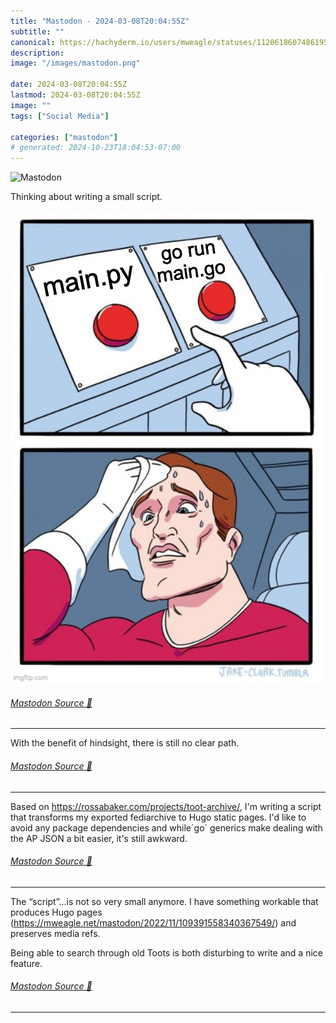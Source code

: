 ```yaml
---
title: "Mastodon - 2024-03-08T20:04:55Z"
subtitle: ""
canonical: https://hachyderm.io/users/mweagle/statuses/112061860748619598
description:
image: "/images/mastodon.png"

date: 2024-03-08T20:04:55Z
lastmod: 2024-03-08T20:04:55Z
image: ""
tags: ["Social Media"]

categories: ["mastodon"]
# generated: 2024-10-23T18:04:53-07:00
---
```

![Mastodon](/images/mastodon.png)

<p>Thinking about writing a small script.</p>

![The "two button" meme image. The left button label reads "main.py" and the right button label reads "go run main.go"](cbdcafe309ba7044.png)

###### [Mastodon Source 🐘](https://hachyderm.io/@mweagle/112061860748619598)

___

<p>With the benefit of hindsight, there is still no clear path.</p>


###### [Mastodon Source 🐘](https://hachyderm.io/@mweagle/112062696443356136)

___

<p>Based on <a href="https://rossabaker.com/projects/toot-archive/" target="_blank" rel="nofollow noopener noreferrer" translate="no"><span class="invisible">https://</span><span class="ellipsis">rossabaker.com/projects/toot-a</span><span class="invisible">rchive/</span></a>, I&#39;m writing a script that transforms my exported fediarchive to Hugo static pages. I&#39;d like to avoid any package dependencies and while`go` generics make dealing with the AP JSON a bit easier, it&#39;s still awkward.</p>


###### [Mastodon Source 🐘](https://hachyderm.io/@mweagle/112062710474169113)

___

<p>The “script”…is not so very small anymore. I have something workable that produces Hugo pages (<a href="https://mweagle.net/mastodon/2022/11/109391558340367549/" target="_blank" rel="nofollow noopener noreferrer" translate="no"><span class="invisible">https://</span><span class="ellipsis">mweagle.net/mastodon/2022/11/1</span><span class="invisible">09391558340367549/</span></a>) and preserves media refs. </p><p>Being able to search through old Toots is both disturbing to write and a nice feature.</p>


###### [Mastodon Source 🐘](https://hachyderm.io/@mweagle/112068467590333048)

___
